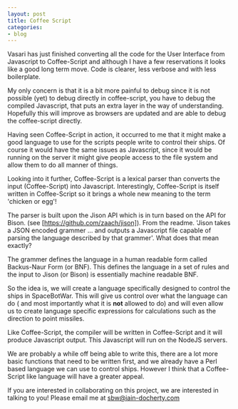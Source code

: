 ```yaml
---
layout: post
title: Coffee Script
categories:
- blog
---
```


Vasari has just finished converting all the code for the User Interface from
Javascript to Coffee-Script and although I have a few reservations it looks like
a good long term move. Code is clearer, less verbose and with less boilerplate.

My only concern is that it is a bit more painful to debug since it is not possible
(yet) to debug directly in coffee-script, you have to debug the compiled Javascript,
that puts an extra layer in the way of understanding. Hopefully this will improve
as browsers are updated and are able to debug the coffee-script directly.

Having seen Coffee-Script in action, it occurred to me that it might make a good
language to use for the scripts people write to control their ships. Of course it
would have the same issues as Javascript, since it would be running on the server
it might give people access to the file system and allow them to do all manner of
things.

Looking into it further, Coffee-Script is a lexical parser than converts the
input (Coffee-Script) into Javascript. Interestingly, Coffee-Script is itself
written in Coffee-Script so it brings a whole new meaning to the term 'chicken
or egg'!

The parser is built upon the Jison API which is in turn based on the API for Bison.
(see [https://github.com/zaach/jison]). From the readme. 'Jison takes a JSON encoded
grammer ... and outputs a Javascript file capable of parsing the language described
by that grammer'. What does that mean exactly?

The grammer defines the language in a human readable form called Backus-Naur Form
(or BNF). This defines the language in a set of rules and the input to Jison (or
Bison) is essentially machine readable BNF.

So the idea is, we will create a language specifically designed to control the
ships in SpaceBotWar. This will give us control over what the language can do (
and most importantly what it is **not** allowed to do) and will even allow us 
to create language specific expressions for calculations such as the direction
to point missiles.

Like Coffee-Script, the compiler will be written in Coffee-Script and it will
produce Javascript output. This Javascript will run on the NodeJS servers.

We are probably a while off being able to write this, there are a lot more
basic functions that need to be written first, and we already have a Perl based
language we can use to control ships. However I think that a Coffee-Script like
language will have a greater appeal.

If you are interested in collaborating on this project, we are interested in
talking to you! Please email me at sbw@iain-docherty.com

